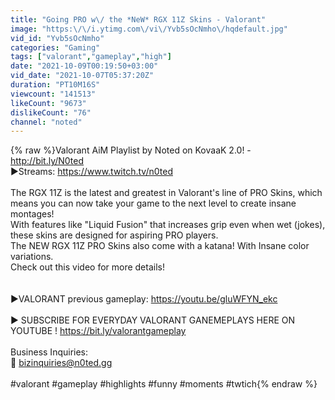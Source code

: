 ```yaml
---
title: "Going PRO w\/ the *NeW* RGX 11Z Skins - Valorant"
image: "https:\/\/i.ytimg.com\/vi\/Yvb5sOcNmho\/hqdefault.jpg"
vid_id: "Yvb5sOcNmho"
categories: "Gaming"
tags: ["valorant","gameplay","high"]
date: "2021-10-09T00:19:50+03:00"
vid_date: "2021-10-07T05:37:20Z"
duration: "PT10M16S"
viewcount: "141513"
likeCount: "9673"
dislikeCount: "76"
channel: "noted"
---
```

{% raw %}Valorant AiM Playlist by Noted on KovaaK 2.0! - <a rel="nofollow" target="blank" href="http://bit.ly/N0ted">http://bit.ly/N0ted</a><br />►Streams: <a rel="nofollow" target="blank" href="https://www.twitch.tv/n0ted">https://www.twitch.tv/n0ted</a><br /><br />The RGX 11Z is the latest and greatest in Valorant's line of PRO Skins, which means you can now take your game to the next level to create insane montages!<br />With features like &quot;Liquid Fusion&quot; that increases grip even when wet (jokes), these skins are designed for aspiring PRO players. <br />The NEW RGX 11Z PRO Skins also come with a katana! With Insane color variations.<br />Check out this video for more details!<br /><br /><br />►VALORANT previous gameplay: <a rel="nofollow" target="blank" href="https://youtu.be/gluWFYN_ekc">https://youtu.be/gluWFYN_ekc</a><br /><br />► SUBSCRIBE FOR EVERYDAY VALORANT GANEMEPLAYS HERE ON YOUTUBE ! <a rel="nofollow" target="blank" href="https://bit.ly/valorantgameplay">https://bit.ly/valorantgameplay</a><br /><br />Business Inquiries:<br />📧 bizinquiries@n0ted.gg<br /><br />#valorant #gameplay #highlights #funny #moments #twtich{% endraw %}
